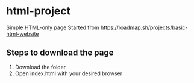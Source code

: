 # html-project
Simple HTML-only page
Started from https://roadmap.sh/projects/basic-html-website

## Steps to download the page
1. Download the folder
3. Open index.html with your desired browser
